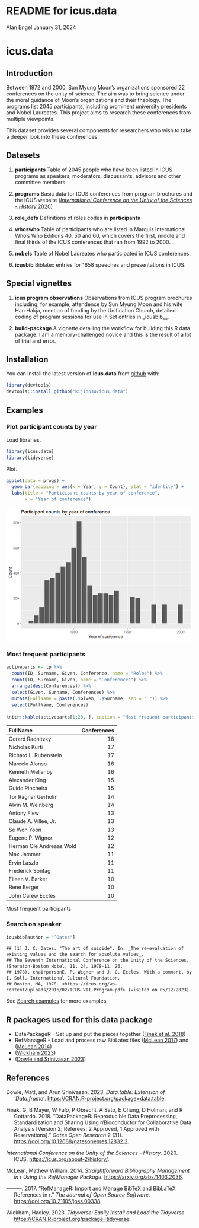 README for icus.data
================
Alan Engel
January 31, 2024

# icus.data

## Introduction

Between 1972 and 2000, Sun Myung Moon’s organizations sponsored 22
conferences on the unity of science. The aim was to bring science under
the moral guidance of Moon’s organizations and their theology. The
programs list 2045 participants, including prominent university
presidents and Nobel Laureates. This project aims to research these
conferences from multiple viewpoints.

This dataset provides several components for researchers who wish to
take a deeper look into these conferences.

## Datasets

1.  **participants** Table of 2045 people who have been listed in ICUS
    programs as speakers, moderators, discussants, advisors and other
    committee members

2.  **programs** Basic data for ICUS conferences from program brochures
    and the ICUS website ([*International Conference on the Unity of the
    Sciences - History* 2020](#ref-icushistory))

3.  **role_defs** Definitions of roles codes in **participants**

4.  **whoswho** Table of participants who are listed in Marquis
    International Who’s Who Editions 40, 50 and 60, which covers the
    first, middle and final thirds of the ICUS conferences that ran from
    1992 to 2000.

5.  **nobels** Table of Nobel Laureates who participated in ICUS
    conferences.

6.  **icusbib** Biblatex entries for 1658 speeches and presentations in
    ICUS.

## Special vignettes

1.  **icus program observations** Observations from ICUS program
    brochures including, for example, attendence by Sun Myung Moon and
    his wife Han Hakja, mention of funding by the Unification Church,
    detailed coding of program sessions for use in Set entries in
    \_icusbib\_\_.

2.  **build-package** A vignette detailing the workflow for building
    this R data package. I am a memory-challenged novice and this is the
    result of a lot of trial and error.

## Installation

You can install the latest version of **icus.data** from
[github](https://github.com/kijinosu/icus.data) with:

``` r
library(devtools)
devtools::install_github("kijinosu/icus.data")
```

## Examples

### Plot participant counts by year

Load libraries.

``` r
library(icus.data)
library(tidyverse)
```

Plot.

``` r
ggplot(data = progs) +
  geom_bar(mapping = aes(x = Year, y = Count), stat = "identity") +
  labs(title = "Participant counts by year of conference",
       x = "Year of conference")
```

![](README_files/figure-gfm/plot-participant-counts-1.png)<!-- -->

### Most frequent participants

``` r
activeparts <- tp %>%
  count(ID, Surname, Given, Conference, name = "Roles") %>%
  count(ID, Surname, Given, name = "Conferences") %>%
  arrange(desc(Conferences)) %>%
  select(Given, Surname, Conferences) %>%
  mutate(FullName = paste(.$Given, .$Surname, sep = " ")) %>%
  select(FullName, Conferences)

knitr::kable(activeparts[1:20, ], caption = "Most frequent participants")
```

| FullName                 | Conferences |
|:-------------------------|------------:|
| Gerard Radnitzky         |          18 |
| Nicholas Kurti           |          17 |
| Richard L. Rubenstein    |          17 |
| Marcelo Alonso           |          16 |
| Kenneth Mellanby         |          16 |
| Alexander King           |          15 |
| Guido Pincheira          |          15 |
| Tor Ragnar Gerholm       |          14 |
| Alvin M. Weinberg        |          14 |
| Antony Flew              |          13 |
| Claude A. Villee, Jr.    |          13 |
| Se Won Yoon              |          13 |
| Eugene P. Wigner         |          12 |
| Herman Ole Andreaas Wold |          12 |
| Max Jammer               |          11 |
| Ervin Laszlo             |          11 |
| Frederick Sontag         |          11 |
| Eileen V. Barker         |          10 |
| René Berger              |          10 |
| John Carew Eccles        |          10 |

Most frequent participants

### Search on speaker

``` r
icusbib[author = "^Oates"]
```

    ## [1] J. C. Oates. "The art of suicide". In: _The re-evaluation of existing values and the search for absolute values_.
    ## The Seventh International Conference on the Unity of the Sciences. (Sheraton-Boston Hotel, 11. 24, 1978-11. 26,
    ## 1978). chairpersonE. P. Wigner and J. C. Eccles. With a comment. by I. Soll. International Cultural Foundation.
    ## Boston, MA, 1978. <https://icus.org/wp-content/uploads/2016/02/ICUS-VII-Program.pdf> (visited on 05/12/2023).

See [Search examples](search-examples.html) for more examples.

## R packages used for this data package

- DataPackageR - Set up and put the pieces together ([Finak et al.
  2018](#ref-R-DataPackageR))
- RefManageR - Load and process raw BibLatex files ([McLean
  2017](#ref-RefManageR2017)) and ([McLean 2014](#ref-RefManageR2014))
- ([Wickham 2023](#ref-R-tidyverse))
- ([Dowle and Srinivasan 2023](#ref-R-data.table))

## References

<div id="refs" class="references csl-bib-body hanging-indent">

<div id="ref-R-data.table" class="csl-entry">

Dowle, Matt, and Arun Srinivasan. 2023. *Data.table: Extension of
‘Data.frame‘*. <https://CRAN.R-project.org/package=data.table>.

</div>

<div id="ref-R-DataPackageR" class="csl-entry">

Finak, G, B Mayer, W Fulp, P Obrecht, A Sato, E Chung, D Holman, and R
Gottardo. 2018. “DataPackageR: Reproducible Data Preprocessing,
Standardization and Sharing Using r/Bioconductor for Collaborative Data
Analysis \[Version 2; Referees: 2 Approved, 1 Approved with
Reservations\].” *Gates Open Research* 2 (31).
<https://doi.org/10.12688/gatesopenres.12832.2>.

</div>

<div id="ref-icushistory" class="csl-entry">

*International Conference on the Unity of the Sciences - History*. 2020.
ICUS. <https://icus.org/about-2/history/>.

</div>

<div id="ref-RefManageR2014" class="csl-entry">

McLean, Mathew William. 2014. *Straightforward Bibliography Management
in r Using the RefManager Package*. <https://arxiv.org/abs/1403.2036>.

</div>

<div id="ref-RefManageR2017" class="csl-entry">

———. 2017. “RefManageR: Import and Manage BibTeX and BibLaTeX References
in r.” *The Journal of Open Source Software*.
<https://doi.org/10.21105/joss.00338>.

</div>

<div id="ref-R-tidyverse" class="csl-entry">

Wickham, Hadley. 2023. *Tidyverse: Easily Install and Load the
Tidyverse*. <https://CRAN.R-project.org/package=tidyverse>.

</div>

</div>
